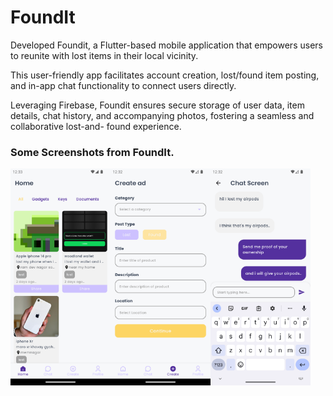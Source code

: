 # FoundIt

Developed Foundit, a Flutter-based mobile application that empowers users to reunite with lost items in their local vicinity.

This user-friendly app facilitates account creation, lost/found item posting, and in-app chat functionality to connect users directly.

Leveraging Firebase, Foundit ensures secure storage of user data, item details, chat history, and accompanying photos, fostering a seamless and collaborative lost-and- found experience.



### Some Screenshots from FoundIt.

<a href="url"><img src="https://github.com/purvangpatel03/FoundIt/blob/main/assets/home_page_foundIt.png" align="left" width="160" ></a>

<a href="url"><img src="https://github.com/purvangpatel03/FoundIt/blob/main/assets/create_page.png" align="left" width="160" ></a>

<a href="url"><img src="https://github.com/purvangpatel03/FoundIt/blob/main/assets/chat_page.png" align="left" width="160" ></a>



